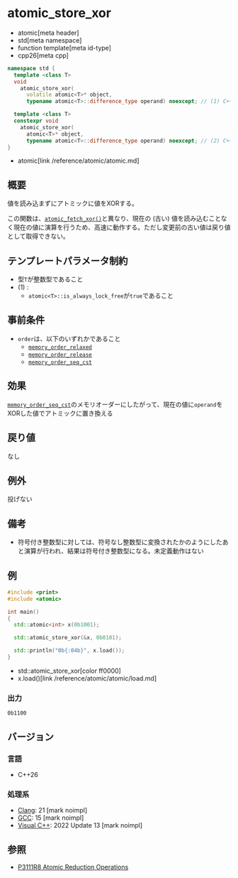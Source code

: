 # atomic_store_xor
* atomic[meta header]
* std[meta namespace]
* function template[meta id-type]
* cpp26[meta cpp]

```cpp
namespace std {
  template <class T>
  void
    atomic_store_xor(
      volatile atomic<T>* object,
      typename atomic<T>::difference_type operand) noexcept; // (1) C++26

  template <class T>
  constexpr void
    atomic_store_xor(
      atomic<T>* object,
      typename atomic<T>::difference_type operand) noexcept; // (2) C++26
}
```
* atomic[link /reference/atomic/atomic.md]


## 概要
値を読み込まずにアトミックに値をXORする。

この関数は、[`atomic_fetch_xor()`](atomic_fetch_xor.md)と異なり、現在の (古い) 値を読み込むことなく現在の値に演算を行うため、高速に動作する。ただし変更前の古い値は戻り値として取得できない。


## テンプレートパラメータ制約
- 型`T`が整数型であること
- (1) :
    - `atomic<T>::is_always_lock_free`が`true`であること


## 事前条件
- `order`は、以下のいずれかであること
    - [`memory_order_relaxed`](/reference/atomic/memory_order.md)
    - [`memory_order_release`](/reference/atomic/memory_order.md)
    - [`memory_order_seq_cst`](/reference/atomic/memory_order.md)


## 効果
[`memory_order_seq_cst`](memory_order.md)のメモリオーダーにしたがって、現在の値に`operand`をXORした値でアトミックに置き換える


## 戻り値
なし


## 例外
投げない


## 備考
- 符号付き整数型に対しては、符号なし整数型に変換されたかのようにしたあと演算が行われ、結果は符号付き整数型になる。未定義動作はない


## 例
```cpp example
#include <print>
#include <atomic>

int main()
{
  std::atomic<int> x(0b1001);

  std::atomic_store_xor(&x, 0b0101);

  std::println("0b{:04b}", x.load());
}
```
* std::atomic_store_xor[color ff0000]
* x.load()[link /reference/atomic/atomic/load.md]

### 出力
```
0b1100
```


## バージョン
### 言語
- C++26

### 処理系
- [Clang](/implementation.md#clang): 21 [mark noimpl]
- [GCC](/implementation.md#gcc): 15 [mark noimpl]
- [Visual C++](/implementation.md#visual_cpp): 2022 Update 13 [mark noimpl]


## 参照
- [P3111R8 Atomic Reduction Operations](https://open-std.org/jtc1/sc22/wg21/docs/papers/2025/p3111r8.html)